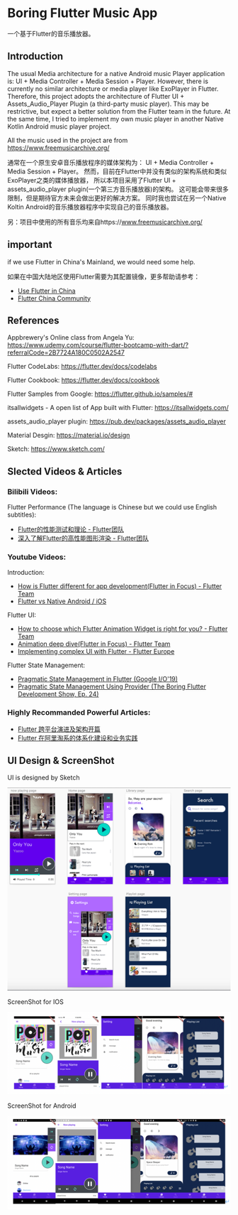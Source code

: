 # Boring Flutter Music App

一个基于Flutter的音乐播放器。

## Introduction

The usual Media architecture for a native Android music Player application is:
UI + Media Controller + Media Session + Player.
However, there is currently no similar architecture or media player like ExoPlayer in Flutter.
Therefore, this project adopts the architecture of Flutter UI + Assets_Audio_Player Plugin (a third-party music player).
This may be restrictive, but expect a better solution from the Flutter team in the future.
At the same time, I tried to implement my own music player in another Native Kotlin Android music player project.

All the music used in the project are from https://www.freemusicarchive.org/


通常在一个原生安卓音乐播放程序的媒体架构为：
UI + Media Controller + Media Session + Player。
然而，目前在Flutter中并没有类似的架构系统和类似ExoPlayer之类的媒体播放器，
所以本项目采用了Flutter UI + assets_audio_player plugin(一个第三方音乐播放器)的架构。
这可能会带来很多限制，但是期待官方未来会做出更好的解决方案。
同时我也尝试在另一个Native Koltin Android的音乐播放器程序中实现自己的音乐播放器。

另：项目中使用的所有音乐均来自https://www.freemusicarchive.org/

## important

if we use Flutter in China's Mainland, we would need some help.

如果在中国大陆地区使用Flutter需要为其配置镜像，更多帮助请参考：

- [Use Flutter in China](https://flutter.cn/community/china)
- [Flutter China Community](https://flutter.cn/)

## References

Appbrewery's Online class from Angela Yu: https://www.udemy.com/course/flutter-bootcamp-with-dart/?referralCode=2B7724A180C0502A2547

Flutter CodeLabs: https://flutter.dev/docs/codelabs

Flutter Cookbook: https://flutter.dev/docs/cookbook

Flutter Samples from Google: https://flutter.github.io/samples/#

itsallwidgets - A open list of App built with Flutter: https://itsallwidgets.com/

assets_audio_player plugin: https://pub.dev/packages/assets_audio_player

Material Desgin: https://material.io/design

Sketch: https://www.sketch.com/

## Slected Videos & Articles

### Bilibili Videos:

Flutter Performance (The language is Chinese but we could use English subtitles):
- [Flutter的性能测试和理论 - Flutter团队](https://www.bilibili.com/video/av63626119)
- [深入了解Flutter的高性能图形渲染 - Flutter团队](https://www.bilibili.com/video/av48772383)

### Youtube Videos:

Introduction:
- [How is Flutter different for app development(Flutter in Focus) - Flutter Team](https://www.youtube.com/watch?v=l-YO9CmaSUM&list=PLKULprLUqWYfRh72fsrRtvNHjyHKrUA4N&index=22)
- [Flutter vs Native Android / iOS](https://www.youtube.com/watch?v=xEA9vw8t4Ho&list=PLKULprLUqWYfRh72fsrRtvNHjyHKrUA4N&index=43)

Flutter UI:
- [How to choose which Flutter Animation Widget is right for you? - Flutter Team](https://www.youtube.com/watch?v=HrBiNHEqSYU)
- [Animation deep dive(Flutter in Focus) - Flutter Team](https://www.youtube.com/watch?v=PbcILiN8rbo&t=46s)
- [Implementing complex UI with Flutter - Flutter Europe](https://www.youtube.com/watch?v=FCyoHclCqc8&t=1049s)

Flutter State Management:
- [Pragmatic State Management in Flutter (Google I/O'19)](https://www.youtube.com/watch?v=d_m5csmrf7I)
- [Pragmatic State Management Using Provider (The Boring Flutter Development Show, Ep. 24)](https://www.youtube.com/watch?v=HrBiNHEqSYU)

### Highly Recommanded Powerful Articles:

- [Flutter 跨平台演进及架构开篇](http://gityuan.com/flutter/)
- [Flutter 在阿里淘系的体系化建设和业务实践](https://developer.aliyun.com/article/771109)

## UI Design & ScreenShot

UI is designed by Sketch

![UI Design](https://github.com/LiamDai/Project_BoringMusic/blob/master/ScreenShot/sketch.png)

ScreenShot for IOS

![IOS](https://github.com/LiamDai/Project_BoringMusic/blob/master/ScreenShot/ios.png)

ScreenShot for Android

![Android](https://github.com/LiamDai/Project_BoringMusic/blob/master/ScreenShot/3.png)



